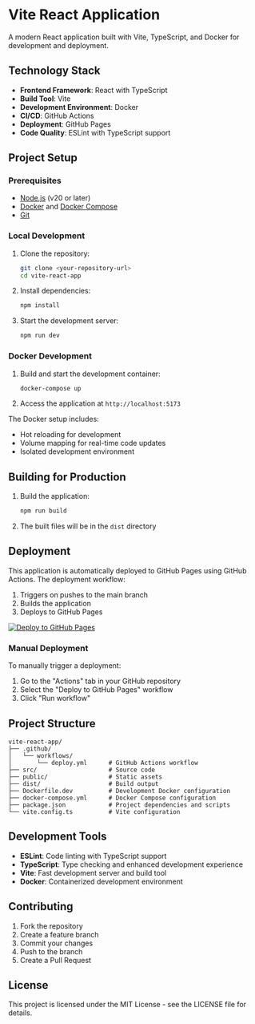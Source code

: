# Vite React Application

A modern React application built with Vite, TypeScript, and Docker for development and deployment.

## Technology Stack

- **Frontend Framework**: React with TypeScript
- **Build Tool**: Vite
- **Development Environment**: Docker
- **CI/CD**: GitHub Actions
- **Deployment**: GitHub Pages
- **Code Quality**: ESLint with TypeScript support

## Project Setup

### Prerequisites

- [Node.js](https://nodejs.org/) (v20 or later)
- [Docker](https://www.docker.com/) and [Docker Compose](https://docs.docker.com/compose/)
- [Git](https://git-scm.com/)

### Local Development

1. Clone the repository:
   ```bash
   git clone <your-repository-url>
   cd vite-react-app
   ```

2. Install dependencies:
   ```bash
   npm install
   ```

3. Start the development server:
   ```bash
   npm run dev
   ```

### Docker Development

1. Build and start the development container:
   ```bash
   docker-compose up
   ```

2. Access the application at `http://localhost:5173`

The Docker setup includes:
- Hot reloading for development
- Volume mapping for real-time code updates
- Isolated development environment

## Building for Production

1. Build the application:
   ```bash
   npm run build
   ```

2. The built files will be in the `dist` directory

## Deployment

This application is automatically deployed to GitHub Pages using GitHub Actions. The deployment workflow:

1. Triggers on pushes to the main branch
2. Builds the application
3. Deploys to GitHub Pages

[![Deploy to GitHub Pages](https://github.com/scottc483/TEST-REPO/actions/workflows/deploy.yml/badge.svg)](https://github.com/scottc483/TEST-REPO/actions/workflows/deploy.yml)

### Manual Deployment

To manually trigger a deployment:
1. Go to the "Actions" tab in your GitHub repository
2. Select the "Deploy to GitHub Pages" workflow
3. Click "Run workflow"

## Project Structure

```
vite-react-app/
├── .github/
│   └── workflows/
│       └── deploy.yml      # GitHub Actions workflow
├── src/                    # Source code
├── public/                 # Static assets
├── dist/                   # Build output
├── Dockerfile.dev          # Development Docker configuration
├── docker-compose.yml      # Docker Compose configuration
├── package.json            # Project dependencies and scripts
└── vite.config.ts          # Vite configuration
```

## Development Tools

- **ESLint**: Code linting with TypeScript support
- **TypeScript**: Type checking and enhanced development experience
- **Vite**: Fast development server and build tool
- **Docker**: Containerized development environment

## Contributing

1. Fork the repository
2. Create a feature branch
3. Commit your changes
4. Push to the branch
5. Create a Pull Request

## License

This project is licensed under the MIT License - see the LICENSE file for details.


